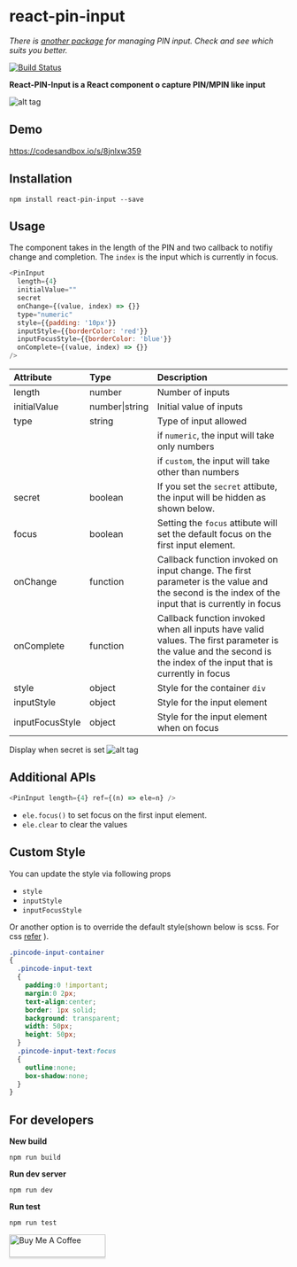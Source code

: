 # react-pin-input

_There is [another package](https://github.com/40818419/react-code-input) for managing PIN input. Check and see which suits you better._

[![Build Status](https://travis-ci.org/arunghosh/react-pin-input.svg?branch=master)](https://travis-ci.org/arunghosh/react-pin-input)

**React-PIN-Input is a React component o capture PIN/MPIN like input**

![alt tag](https://github.com/arunghosh/react-pin-input/raw/master/docs/pin.png)

## Demo
https://codesandbox.io/s/8jnlxw359

## Installation
```
npm install react-pin-input --save
```


## Usage

The component takes in the length of the PIN and two callback to notifiy change and completion. The ```index``` is the input which is currently in focus.

```javascript
<PinInput 
  length={4} 
  initialValue=""
  secret 
  onChange={(value, index) => {}} 
  type="numeric" 
  style={{padding: '10px'}}  
  inputStyle={{borderColor: 'red'}}
  inputFocusStyle={{borderColor: 'blue'}}
  onComplete={(value, index) => {}}
/>
```
|Attribute|Type|Description|
|:--|:--|:--|
|length|number|Number of inputs|
|initialValue|number\|string|Initial value of inputs|
|type|string|Type of input allowed
||| if ```numeric```, the input will take only numbers|
||| if ```custom```, the input will take other than numbers|
|secret|boolean|If you set the ```secret``` attibute, the input will be hidden as shown below.
|focus|boolean| Setting the ```focus``` attibute will set the default focus on the first input element.
|onChange|function|Callback function invoked on input change. The first parameter is the value and the second is the index of the input that is currently in focus|
|onComplete|function|Callback function invoked when all inputs have valid values. The first parameter is the value and the second is the index of the input that is currently in focus|
|style|object|Style for the container `div`
|inputStyle|object|Style for the input element
|inputFocusStyle|object|Style for the input element when on focus

Display when secret is set
![alt tag](https://github.com/arunghosh/react-pin-input/raw/master/docs/pin-secret.png)


## Additional APIs

```javascript
<PinInput length={4} ref={(n) => ele=n} />
```
  - ```ele.focus()``` to set focus on the first input element.
  - ```ele.clear``` to clear the values

## Custom Style

You can update the style via following props
 - `style`
 - `inputStyle`
 - `inputFocusStyle`

Or another option is to override the default style(shown below is scss. For css [refer](https://github.com/arunghosh/react-pin-input/issues/4) ).

```scss
.pincode-input-container
{
  .pincode-input-text
  {
    padding:0 !important;
    margin:0 2px;
    text-align:center;
    border: 1px solid;
    background: transparent;
    width: 50px;
    height: 50px;
  }
  .pincode-input-text:focus
  {
    outline:none;
    box-shadow:none;
  }
}
```


## For developers

**New build**
```
npm run build
```

**Run dev server**
```
npm run dev
```

**Run test**
```
npm run test
```

<a href="https://www.buymeacoffee.com/arunghosh" target="_blank"><img src="https://www.buymeacoffee.com/assets/img/custom_images/orange_img.png" alt="Buy Me A Coffee" style="height: 41px !important;width: 174px !important;box-shadow: 0px 3px 2px 0px rgba(190, 190, 190, 0.5) !important;-webkit-box-shadow: 0px 3px 2px 0px rgba(190, 190, 190, 0.5) !important;" ></a>
